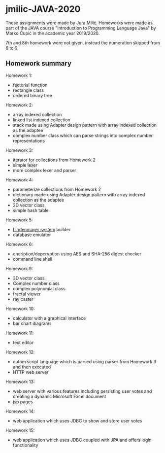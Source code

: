 # jmilic-JAVA-2020

These assignments were made by Jura Milić.
Homeworks were made as part of the JAVA course "Introduction to Programming Language Java" by Marko Čupić in the academic year 2019/2020.

7th and 8th homework were not given, instead the numeration skipped from 6 to 9.

## Homework summary

Homework 1: 
- factorial function
- rectangle class
- ordered binary tree

Homework 2: 
- array indexed collection 
- linked list indexed collection
- stack made using Adapter design pattern with array indexed collection as the adaptee
- complex number class which can parse strings into complex number representations

Homework 3:
- iterator for collections from Homework 2
- simple lexer
- more complex lexer and parser

Homework 4:
- parameterize collections from Homework 2 
- dictionary made using Adapter design pattern with array indexed collection as the adaptee
- 2D vector class
- simple hash table

Homework 5:
- [Lindenmayer system](https://en.wikipedia.org/wiki/L-system) builder
- database emulator

Homework 6:
- encription/depcryption using AES and SHA-256 digest checker
- command line shell

Homework 9:
- 3D vector class
- Complex number class
- complex polynomial class
- fractal viewer
- ray caster

Homework 10:
- calculator with a graphical interface
- bar chart diagrams

Homework 11:
- text editor

Homework 12:
- cutom script language which is parsed using parser from Homework 3 and then executed
- HTTP web server

Homework 13:
- web server with various features including persisting user votes and creating a dynamic Microsoft Excel document
- jsp pages

Homework 14:
- web application which uses JDBC to show and store user votes

Homework 15:
- web application which uses JDBC coupled with JPA and offers login functionality
